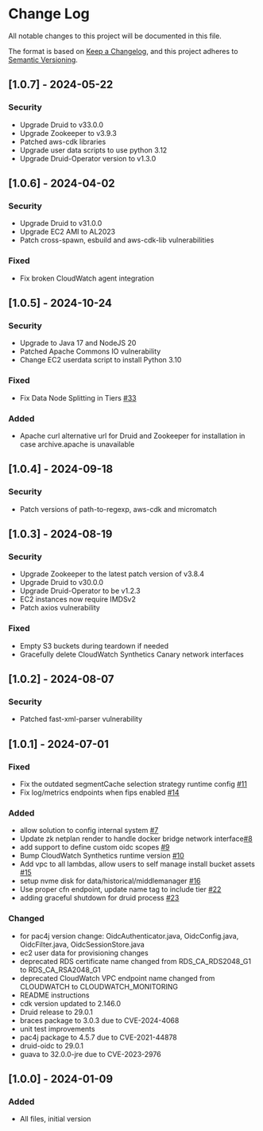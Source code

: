 # Change Log

All notable changes to this project will be documented in this file.

The format is based on [Keep a Changelog](https://keepachangelog.com/en/1.0.0/),
and this project adheres to [Semantic Versioning](https://semver.org/spec/v2.0.0.html).

## [1.0.7] - 2024-05-22

### Security

- Upgrade Druid to v33.0.0
- Upgrade Zookeeper to v3.9.3
- Patched aws-cdk libraries
- Upgrade user data scripts to use python 3.12
- Upgrade Druid-Operator version to v1.3.0

## [1.0.6] - 2024-04-02

### Security

- Upgrade Druid to v31.0.0
- Upgrade EC2 AMI to AL2023
- Patch cross-spawn, esbuild and aws-cdk-lib vulnerabilities

### Fixed

- Fix broken CloudWatch agent integration

## [1.0.5] - 2024-10-24

### Security

- Upgrade to Java 17 and NodeJS 20
- Patched Apache Commons IO vulnerability
- Change EC2 userdata script to install Python 3.10

### Fixed

- Fix Data Node Splitting in Tiers [#33](https://github.com/aws-solutions/scalable-analytics-using-apache-druid-on-aws/pull/33)

### Added

- Apache curl alternative url for Druid and Zookeeper for installation in case archive.apache is unavailable

## [1.0.4] - 2024-09-18

### Security

- Patch versions of path-to-regexp, aws-cdk and micromatch

## [1.0.3] - 2024-08-19

### Security

- Upgrade Zookeeper to the latest patch version of v3.8.4
- Upgrade Druid to v30.0.0
- Upgrade Druid-Operator to be v1.2.3
- EC2 instances now require IMDSv2
- Patch axios vulnerability

### Fixed

- Empty S3 buckets during teardown if needed
- Gracefully delete CloudWatch Synthetics Canary network interfaces

## [1.0.2] - 2024-08-07

### Security

- Patched fast-xml-parser vulnerability

## [1.0.1] - 2024-07-01

### Fixed

- Fix the outdated segmentCache selection strategy runtime config [#11](https://github.com/aws-solutions/scalable-analytics-using-apache-druid-on-aws/pull/11)
- Fix log/metrics endpoints when fips enabled [#14](https://github.com/aws-solutions/scalable-analytics-using-apache-druid-on-aws/pull/14)

### Added

- allow solution to config internal system [#7](https://github.com/aws-solutions/scalable-analytics-using-apache-druid-on-aws/pull/7)
- Update zk netplan render to handle docker bridge network interface[#8](https://github.com/aws-solutions/scalable-analytics-using-apache-druid-on-aws/pull/8)
- add support to define custom oidc scopes [#9](https://github.com/aws-solutions/scalable-analytics-using-apache-druid-on-aws/pull/9)
- Bump CloudWatch Synthetics runtime version [#10](https://github.com/aws-solutions/scalable-analytics-using-apache-druid-on-aws/pull/10)
- Add vpc to all lambdas, allow users to self manage install bucket assets [#15](https://github.com/aws-solutions/scalable-analytics-using-apache-druid-on-aws/pull/15)
- setup nvme disk for data/historical/middlemanager [#16](https://github.com/aws-solutions/scalable-analytics-using-apache-druid-on-aws/pull/16)
- Use proper cfn endpoint, update name tag to include tier [#22](https://github.com/aws-solutions/scalable-analytics-using-apache-druid-on-aws/pull/22)
- adding graceful shutdown for druid process [#23](https://github.com/aws-solutions/scalable-analytics-using-apache-druid-on-aws/pull/23)

### Changed

- for pac4j version change: OidcAuthenticator.java, OidcConfig.java, OidcFilter.java, OidcSessionStore.java
- ec2 user data for provisioning changes
- deprecated RDS certificate name changed from RDS_CA_RDS2048_G1 to RDS_CA_RSA2048_G1
- deprecated CloudWatch VPC endpoint name changed from CLOUDWATCH to CLOUDWATCH_MONITORING
- README instructions
- cdk version updated to 2.146.0
- Druid release to 29.0.1
- braces package to 3.0.3 due to CVE-2024-4068
- unit test improvements
- pac4j package to 4.5.7 due to CVE-2021-44878
- druid-oidc to 29.0.1
- guava to 32.0.0-jre due to CVE-2023-2976

## [1.0.0] - 2024-01-09

### Added

- All files, initial version
